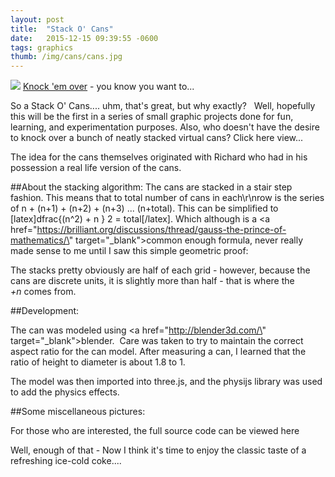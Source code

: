```yaml
---
layout: post
title:  "Stack O' Cans"
date:   2015-12-15 09:39:55 -0600
tags: graphics
thumb: /img/cans/cans.jpg
---
```

<a href="http://gotankersley.github.io/cans"><img src="{{page.thumb}}" /></a>
[Knock 'em over](http://gotankersley.github.io/cans) - you know you want to...


So a Stack O' Cans.... uhm, that's great, but why exactly?  
Well, hopefully this will be the first in a series of small graphic projects done for fun, learning, and experimentation purposes. 
Also, who doesn't have the desire to knock over a bunch of neatly stacked virtual cans? Click here view...

The idea for the cans themselves originated with Richard who had in his possession a real life version of the cans.


##About the stacking algorithm:
The cans are stacked in a stair step fashion. 
This means that to total number of cans in each\r\nrow is the series of n + (n+1) + (n+2) + (n+3) ... (n+total). 
This can be simplified to [latex]dfrac{(n^2) + n } 2 = total[/latex].
Which although is a <a href=\"https://brilliant.org/discussions/thread/gauss-the-prince-of-mathematics/\" target=\"_blank\">common enough formula</a>, 
never really made sense to me until I saw this simple geometric proof:

The stacks pretty obviously are half of each grid - however, because the cans are discrete units, it is slightly more than half - that is where the *+n* comes from.

##Development:

The can was modeled using <a href=\"http://blender3d.com/\" target=\"_blank\">blender</a>.  Care was taken to try to maintain the correct aspect ratio for the can model. After measuring a can, I learned that the ratio of height to diameter is about 1.8 to 1.

The model was then imported into three.js, and the physijs library was used to add the physics effects. 

##Some miscellaneous pictures:

For those who are interested, the full source code can be viewed here

Well, enough of that - Now I think it's time to enjoy the classic taste of a refreshing ice-cold coke....

<!-- frist post! -->